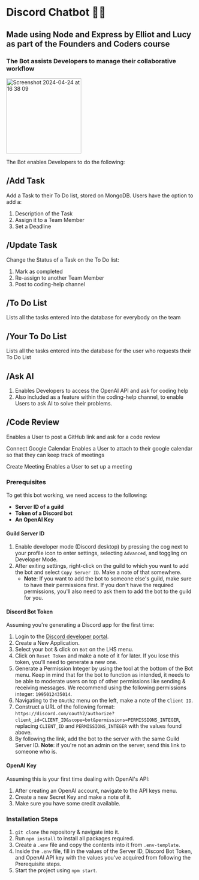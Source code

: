 # Discord Chatbot 🤖💬

## Made using Node and Express by Elliot and Lucy as part of the Founders and Coders course

### The Bot assists Developers to manage their collaborative workflow
<img width="200" alt="Screenshot 2024-04-24 at 16 38 09" src="https://github.com/fac31/discord-bot-elliot-lucy/assets/154347220/6d72dd6d-ed8d-4d8b-be80-d8d648d98a96">

The Bot enables Developers to do the following:

## /Add Task

Add a Task to their To Do list, stored on MongoDB. Users have the option to add a:
1. Description of the Task
2. Assign it to a Team Member
3. Set a Deadline

## /Update Task
Change the Status of a Task on the To Do list:
1. Mark as completed
2. Re-assign to another Team Member
3. Post to coding-help channel

## /To Do List
Lists all the tasks entered into the database for everybody on the team

## /Your To Do List
Lists all the tasks entered into the database for the user who requests their To Do List

## /Ask AI
1. Enables Developers to access the OpenAI API and ask for coding help
2. Also included as a feature within the coding-help channel, to enable Users to ask AI to solve their problems.

## /Code Review
Enables a User to post a GitHub link and ask for a code review

Connect Google Calendar
Enables a User to attach to their google calendar so that they can keep track of meetings 

Create Meeting
Enables a User to set up a meeting 

### Prerequisites

To get this bot working, we need access to the following:

- **Server ID of a guild** 
- **Token of a Discord bot** 
- **An OpenAI Key**

#### Guild Server ID

1. Enable developer mode (Discord desktop) by pressing the cog next to your profile icon to enter settings, selecting `Advanced`, and toggling on Developer Mode.
2. After exiting settings, right-click on the guild to which you want to add the bot and select `Copy Server ID`. Make a note of that somewhere.
   - **Note**: If you want to add the bot to someone else's guild, make sure to have their permissions first. If you don't have the required permissions, you'll also need to ask them to add the bot to the guild for you.

#### Discord Bot Token

Assuming you're generating a Discord app for the first time:

1. Login to the [Discord developer portal](https://discord.com/developers/applications).
2. Create a New Application.
3. Select your bot & click on `Bot` on the LHS menu.
4. Click on `Reset Token` and make a note of it for later. If you lose this token, you'll need to generate a new one.
5. Generate a Permission Integer by using the tool at the bottom of the Bot menu. Keep in mind that for the bot to function as intended, it needs to be able to moderate users on top of other permissions like sending & receiving messages. We recommend using the following permissions integer: `1995012435014`.
6. Navigating to the `OAuth2` menu on the left, make a note of the `Client ID`.
7. Construct a URL of the following format: `https://discord.com/oauth2/authorize?client_id=CLIENT_ID&scope=bot&permissions=PERMISSIONS_INTEGER`, replacing `CLIENT_ID` and `PERMISSIONS_INTEGER` with the values found above.
8. By following the link, add the bot to the server with the same Guild Server ID. **Note**: if you're not an admin on the server, send this link to someone who is.

#### OpenAI Key

Assuming this is your first time dealing with OpenAI's API:

1. After creating an OpenAI account, navigate to the API keys menu.
2. Create a new Secret Key and make a note of it.
3. Make sure you have some credit available.

### Installation Steps

1. `git clone` the repository & navigate into it.
2. Run `npm install` to install all packages required.
3. Create a `.env` file and copy the contents into it from `.env-template`.
4. Inside the `.env` file, fill in the values of the Server ID, Discord Bot Token, and OpenAI API key with the values you've acquired from following the Prerequisite steps.
5. Start the project using `npm start`.




